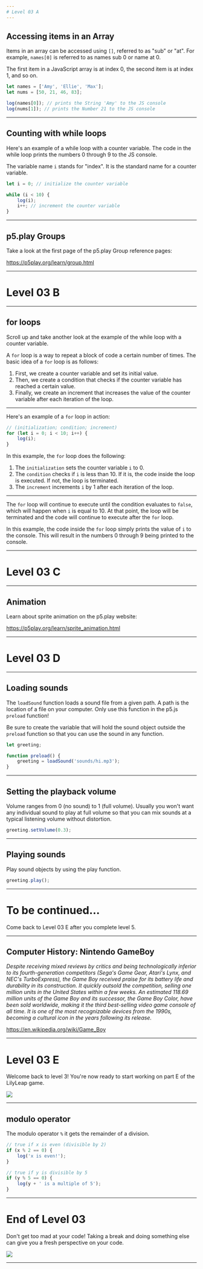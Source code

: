 ```yaml
---
# Level 03 A
---
```


## Accessing items in an Array

Items in an array can be accessed using `[]`, referred to as "sub" or "at". For example, `names[0]` is referred to as names sub 0 or name at 0.

The first item in a JavaScript array is at index 0, the second item is at index 1, and so on.

```js
let names = ['Amy', 'Ellie', 'Max'];
let nums = [50, 21, 46, 83];

log(names[0]); // prints the String 'Amy' to the JS console
log(nums[1]); // prints the Number 21 to the JS console
```

---

## Counting with while loops

Here's an example of a while loop with a counter variable. The code in the while loop prints the numbers 0 through 9 to the JS console.

The variable name `i` stands for "index". It is the standard name for a counter variable.

```js
let i = 0; // initialize the counter variable

while (i < 10) {
	log(i);
	i++; // increment the counter variable
}
```

---

## p5.play Groups

Take a look at the first page of the p5.play Group reference pages:

<https://p5play.org/learn/group.html>

---

# Level 03 B

---

## for loops

Scroll up and take another look at the example of the while loop with a counter variable.

A `for` loop is a way to repeat a block of code a certain number of times. The basic idea of a `for` loop is as follows:

1. First, we create a counter variable and set its initial value.
2. Then, we create a condition that checks if the counter variable has reached a certain value.
3. Finally, we create an increment that increases the value of the counter variable after each iteration of the loop.

---

Here's an example of a `for` loop in action:

```js
// (initialization; condition; increment)
for (let i = 0; i < 10; i++) {
	log(i);
}
```

In this example, the `for` loop does the following:

1. The `initialization` sets the counter variable `i` to 0.
2. The `condition` checks if `i` is less than 10. If it is, the code inside the loop is executed. If not, the loop is terminated.
3. The `increment` increments `i` by 1 after each iteration of the loop.

---

The `for` loop will continue to execute until the condition evaluates to `false`, which will happen when `i` is equal to 10. At that point, the loop will be terminated and the code will continue to execute after the `for` loop.

In this example, the code inside the `for` loop simply prints the value of `i` to the console. This will result in the numbers 0 through 9 being printed to the console.

---

# Level 03 C

---

## Animation

Learn about sprite animation on the p5.play website:

<https://p5play.org/learn/sprite_animation.html>

---

# Level 03 D

---

## Loading sounds

The `loadSound` function loads a sound file from a given path. A path is the location of a file on your computer. Only use this function in the p5.js `preload` function!

Be sure to create the variable that will hold the sound object outside the `preload` function so that you can use the sound in any function.

```js
let greeting;

function preload() {
	greeting = loadSound('sounds/hi.mp3');
}
```

---

## Setting the playback volume

Volume ranges from 0 (no sound) to 1 (full volume). Usually you won't want any individual sound to play at full volume so that you can mix sounds at a typical listening volume without distortion.

```js
greeting.setVolume(0.3);
```

---

## Playing sounds

Play sound objects by using the play function.

```js
greeting.play();
```

---

# To be continued...

Come back to Level 03 E after you complete level 5.

---

## Computer History: Nintendo GameBoy

_Despite receiving mixed reviews by critics and being technologically inferior to its fourth-generation competitors (Sega's Game Gear, Atari's Lynx, and NEC's TurboExpress), the Game Boy received praise for its battery life and durability in its construction. It quickly outsold the competition, selling one million units in the United States within a few weeks. An estimated 118.69 million units of the Game Boy and its successor, the Game Boy Color, have been sold worldwide, making it the third best-selling video game console of all time. It is one of the most recognizable devices from the 1990s, becoming a cultural icon in the years following its release._

https://en.wikipedia.org/wiki/Game_Boy

---

# Level 03 E

Welcome back to level 3! You're now ready to start working on part E of the LilyLeap game.

![](../src/memes/03_0.jpeg)

---

## modulo operator

The modulo operator `%` it gets the remainder of a division.

```js
// true if x is even (divisible by 2)
if (x % 2 == 0) {
	log('x is even!');
}

// true if y is divisible by 5
if (y % 5 == 0) {
	log(y + ' is a multiple of 5');
}
```

---

# End of Level 03

Don't get too mad at your code! Taking a break and doing something else can give you a fresh perspective on your code.

![](../src/memes/03_1.jpeg)

---
